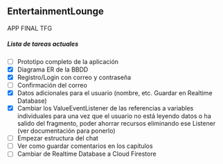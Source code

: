 ## EntertainmentLounge
APP FINAL TFG

##### Lista de tareas actuales
- [ ] Prototipo completo de la aplicación
- [x] Diagrama ER de la BBDD
- [x] Registro/Login con correo y contraseña
- [ ] Confirmación del correo
- [x] Datos adicionales para el usuario (nombre, etc. Guardar en Realtime Database)
- [x] Cambiar los ValueEventListener de las referencias a variables individuales para una vez que el usuario no está leyendo datos o ha salido del fragmento, poder ahorrar recursos eliminando ese Listener (ver documentación para ponerlo)
- [ ] Empezar estructura del chat
- [ ] Ver como guardar comentarios en los capítulos
- [ ] Cambiar de Realtime Database a Cloud Firestore
